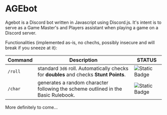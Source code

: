 # AGEbot

Agebot is a Discord bot written in Javascript using Discord.js.
It's intent is to serve as a Game Master's and Players assistant when playing a game on a Discord server.

Functionalities (implemented as-is, no chechs, possibly insecure and will break if you sneeze at it):

|Command|Description|STATUS|
|-|-|-|
|`/roll`|standard `3d6` roll. Automatically checks for **doubles** and checks **Stunt Points**.|![Static Badge](https://img.shields.io/badge/working-green)
|`/char`|generates a random character following the scheme outlined in the Basic Rulebook.|![Static Badge](https://img.shields.io/badge/WIP-orange)

More definitely to come...